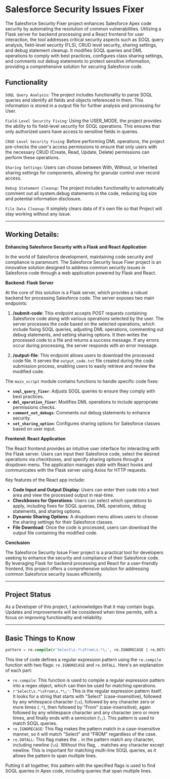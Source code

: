 # Salesforce Security Issues Fixer

The Salesforce Security Fixer project enhances Salesforce Apex code security by automating the resolution of common vulnerabilities. Utilizing a Flask server for backend processing and a React frontend for user interaction, the tool addresses critical security aspects such as SOQL query analysis, field-level security (FLS), CRUD level security, sharing settings, and debug statement cleanup. It modifies SOQL queries and DML operations to comply with best practices, configures class sharing settings, and comments out debug statements to protect sensitive information, providing a comprehensive solution for securing Salesforce code.

## Functionality

`SOQL Query Analysis`: The project includes functionality to parse SOQL queries and identify all fields and objects referenced in them. This information is stored in a output file for further analysis and processing for User.

`Field-Level Security Fixing`: Using the USER_MODE, the project provides the ability to fix field-level security for SOQL operations. This ensures that only authorized users have access to sensitive fields in queries.

`CRUD Level Security Fixing`: Before performing DML operations, the project pre-checks the user's access permissions to ensure that only users with the necessary CRUD (Create, Read, Update, Delete) permissions can perform these operations.

`Sharing Settings`: Users can choose between With, Without, or Inherited sharing settings for components, allowing for granular control over record access.

`Debug Statement Cleanup`: The project includes functionality to automatically comment out all system.debug statements in the code, reducing log size and potential information disclosure.

`File Data Cleanup`: It simplely clears data of it's own file so that Project will stay working without any issue.

<!-- ## Functionality

1. Finding all Fields & Objects of SOQL Query & stored it in file.
2. Fixing Field Level Security of SOQL Operations by using USER_MODE.
3. Fixing CRUD Level Security of DML Operations by pre checking access.
4. Giving `With`/`Without`/`Inherited` Sharing to component as per User Choice.
5. Commenting all the system.debugs lines.
6. Clearning the Files/Cache data. -->

---

## Working Details:

**Enhancing Salesforce Security with a Flask and React Application**

In the world of Salesforce development, maintaining code security and compliance is paramount. The Salesforce Security Issue Fixer project is an innovative solution designed to address common security issues in Salesforce code through a web application powered by Flask and React.

**Backend: Flask Server**

At the core of this solution is a Flask server, which provides a robust backend for processing Salesforce code. The server exposes two main endpoints:

1. **/submit-code**: This endpoint accepts POST requests containing Salesforce code along with various operations selected by the user. The server processes the code based on the selected operations, which include fixing SOQL queries, adjusting DML operations, commenting out debug statements, and setting sharing options. It then writes the processed code to a file and returns a success message. If any errors occur during processing, the server responds with an error message.

2. **/output-file**: This endpoint allows users to download the processed code file. It serves the `output_code.txt` file created during the code submission process, enabling users to easily retrieve and review the modified code.

The `main_script` module contains functions to handle specific code fixes:

- **`soql_query_fixer`**: Adjusts SOQL queries to ensure they comply with best practices.
- **`dml_operation_fixer`**: Modifies DML operations to include appropriate permissions checks.
- **`comment_out_debugs`**: Comments out debug statements to enhance security.
- **`set_sharing_option`**: Configures sharing options for Salesforce classes based on user input.

**Frontend: React Application**

The React frontend provides an intuitive user interface for interacting with the Flask server. Users can input their Salesforce code, select the desired operations via checkboxes, and specify sharing options through a dropdown menu. The application manages state with React hooks and communicates with the Flask server using Axios for HTTP requests.

Key features of the React app include:

- **Code Input and Output Display**: Users can enter their code into a text area and view the processed output in real-time.
- **Checkboxes for Operations**: Users can select which operations to apply, including fixes for SOQL queries, DML operations, debug statements, and sharing options.
- **Dynamic Sharing Options**: A dropdown menu allows users to choose the sharing settings for their Salesforce classes.
- **File Download**: Once the code is processed, users can download the output file containing the modified code.

**Conclusion**

The Salesforce Security Issue Fixer project is a practical tool for developers seeking to enhance the security and compliance of their Salesforce code. By leveraging Flask for backend processing and React for a user-friendly frontend, this project offers a comprehensive solution for addressing common Salesforce security issues efficiently.

---

## Project Status

As a Developer of this project, I acknowledges that it may contain bugs. Updates and improvements will be considered when time permits, with a focus on improving functionality and reliability.

---

## Basic Things to Know

```sql
pattern = re.compile(r'Select\s.*\sFrom\s.*\;', re.IGNORECASE | re.DOTALL)
```

This line of code defines a regular expression pattern using the `re.compile` function with two flags: `re.IGNORECASE` and `re.DOTALL`. Here's an explanation of each part:

- `re.compile`: This function is used to compile a regular expression pattern into a regex object, which can then be used for matching operations.
- `r'Select\s.*\sFrom\s.*\;'`: This is the regular expression pattern itself. It looks for a string that starts with "Select" (case-insensitive), followed by any whitespace character (`\s`), followed by any character zero or more times (`.*`), then followed by "From" (case-insensitive), again followed by any whitespace character and any character zero or more times, and finally ends with a semicolon (`\;`). This pattern is used to match SOQL queries.
- `re.IGNORECASE`: This flag makes the pattern match in a case-insensitive manner, so it will match "Select" and "FROM" regardless of the case.
- `re.DOTALL`: This flag makes the `.` in the pattern match any character, including newline (`\n`). Without this flag, `.` matches any character except newline. This is important for matching multi-line SOQL queries, as it allows the pattern to span multiple lines.

Putting it all together, this pattern with the specified flags is used to find SOQL queries in Apex code, including queries that span multiple lines.
